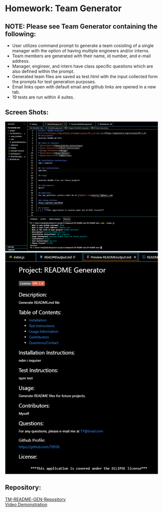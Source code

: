 # Homework: Team Generator

## NOTE: Please see Team Generator containing the following:

* User utilizes command prompt to generate a team  cosisting of a single manager with the option of having multiple engineers and/or interns.
* Team members are generated with their name, id number, and e-mail address.
* Manager, engineer, and intern have class specific questions which are also defined within the prompt.
* Generated team files are saved as test.html with the input collected form the prompts for test generation purposes.
* Email links open with default email and github links are opened in a new tab.
* 19 tests are run within 4 suites.

## Screen Shots:  
![Preview](https://github.com/T0930/TM-README-Gen/blob/main/images/screenshot1.png?raw=true)
![Preview](https://github.com/T0930/TM-README-Gen/blob/main/images/screenshot2.png?raw=true)


## Repository:
[TM-README-GEN-Repository](https://github.com/T0930/TM-Team-Generator)
<br>
[Video Demonstration](https://vimeo.com/663207631)


